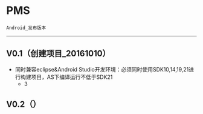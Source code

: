 # PMS
 	Android_发布版本
* * *
## V0.1（创建项目_20161010）
 * 同时兼容eclipse&Android Studio开发环境：必须同时使用SDK10,14,19,21进行构建项目，AS下编译运行不低于SDK21
 	* 3

## V0.2（）

